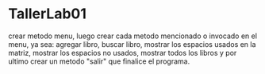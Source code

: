 # TallerLab01
crear metodo menu, luego crear cada metodo mencionado o invocado en el menu, ya sea: agregar libro, buscar libro, mostrar los espacios usados en la matriz, mostrar los espacios no usados, mostrar todos los libros y por ultimo crear un metodo "salir" que finalice el programa.
